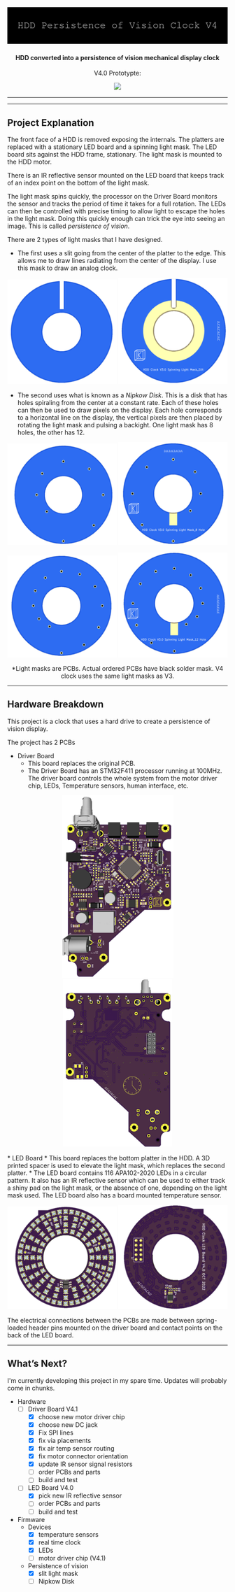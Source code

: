 <img src="Images/banner.png">
<!--maybe add some badges here?-->

#### <p align="center">HDD converted into a persistence of vision mechanical display clock<p>

<p align="center">V4.0 Prototypte:<p>

<!--gif of the protytpe-->
   <p align="center" >
<img src="https://github.com/TickingClocks/HDD-Persistence-of-Vision-Clock_V4/blob/main/Images/Prototype%20gif1.gif" height:"400">
      </p>

---
---

## Project Explanation
The front face of a HDD is removed exposing the internals. The platters are replaced with a stationary LED board and a spinning light mask. The LED board sits against the HDD frame, stationary. The light mask is mounted to the HDD motor.

There is an IR reflective sensor mounted on the LED board that keeps track of an index point on the bottom of the light mask.

The light mask spins quickly, the processor on the Driver Board monitors the sensor and tracks the period of time it takes for a full rotation. The LEDs can then be controlled with precise timing to allow light to escape the holes in the light mask. Doing this quickly enough can trick the eye into seeing an image. This is called _persistence of vision_.

There are 2 types of light masks that I have designed. 
* The first uses a slit going from the center of the platter to the edge. This allows me to draw lines radiating from the center of the display. I use this mask to draw an analog clock.
<p align="center">
   <img src="https://github.com/TickingClocks/HDD-Persistence-of-Vision-Clock_V4/blob/main/Images/slit%20mask_front.png" width="250"> <img src="https://github.com/TickingClocks/HDD-Persistence-of-Vision-Clock_V4/blob/main/Images/slit%20mask_back.png" width="250">
</p>

* The second uses what is known as a _Nipkow Disk_. This is a disk that has holes spiraling from the center at a constant rate. Each of these holes can then be used to draw pixels on the display. Each hole corresponds to a horizontal line on the display, the vertical pixels are then placed by rotating the light mask and pulsing a backight. One light mask has 8 holes, the other has 12.
<p align="center">
   <img src="https://github.com/TickingClocks/HDD-Persistence-of-Vision-Clock_V4/blob/main/Images/8%20hole%20nipkow%20mask_front.png" width="250"> <img src="https://github.com/TickingClocks/HDD-Persistence-of-Vision-Clock_V4/blob/main/Images/8%20hole%20nipkow%20mask_back.png" width="250">
</p>
<p align="center">
   <img src="https://github.com/TickingClocks/HDD-Persistence-of-Vision-Clock_V4/blob/main/Images/12%20hole%20nipkow%20mask_front.png" width="250"> <img src="https://github.com/TickingClocks/HDD-Persistence-of-Vision-Clock_V4/blob/main/Images/12%20hole%20nipkow%20mask_back.png" width="250">
</p>
<p align="center">*Light masks are PCBs. Actual ordered PCBs have black solder mask. V4 clock uses the same light masks as V3.</p>
<!--add reference image-->

---

## Hardware Breakdown
This project is a clock that uses a hard drive to create a persistence of vision display.

The project has 2 PCBs
* Driver Board
    * This board replaces the original PCB.
    * The Driver Board has an STM32F411 processor running at 100MHz. The driver board controls the whole system from the motor driver chip, LEDs, Temperature sensors, human interface, etc.
<p align="center">
   <img src="https://github.com/TickingClocks/HDD-Persistence-of-Vision-Clock_V4/blob/main/Images/HDDCLK_V4.0_Driver%20Board_top_edit.png" width="255"> <img src="https://github.com/TickingClocks/HDD-Persistence-of-Vision-Clock_V4/blob/main/Images/HDDCLK_V4.0_Driver%20Board_bottom_edit2.png" width="250">
</p>
* LED Board
    * This board replaces the bottom platter in the HDD. A 3D printed spacer is used to elevate the light mask, which replaces the second platter.
    * The LED board contains 116 APA102-2020 LEDs in a circular pattern. It also has an IR reflective sensor which can be used to either track a shiny pad on the light mask, or the absence of one, depending on the light mask used. The LED board also has a board mounted temperature sensor.
<p align="center">
   <img src="https://github.com/TickingClocks/HDD-Persistence-of-Vision-Clock_V4/blob/main/Images/HDDCLK_V4.0_LED%20Board_Top_edit.png" width="250"> <img src="https://github.com/TickingClocks/HDD-Persistence-of-Vision-Clock_V4/blob/main/Images/HDDCLK_V4.0_LED%20Board_bottom_edit.png" width="250">
</p>

The electrical connections between the PCBs are made between spring-loaded header pins mounted on the driver board and contact points on the back of the LED board.

---

## What’s Next?
I'm currently developing this project in my spare time. Updates will probably come in chunks.

* Hardware
    * [ ] Driver Board V4.1
        * [x] choose new motor driver chip
        * [x] choose new DC jack
        * [x] Fix SPI lines
        * [x] fix via placements
        * [x] fix air temp sensor routing
        * [x] fix motor connector orientation
        * [x] update IR sensor signal resistors
        * [ ] order PCBs and parts
        * [ ] build and test
    * [ ] LED Board V4.0
        * [x] pick new IR reflective sensor
        * [ ] order PCBs and parts
        * [ ] build and test

* Firmware
    * Devices
        * [x] temperature sensors
        * [x] real time clock
        * [x] LEDs
        * [ ] motor driver chip (V4.1)
    * Persistence of vision
        * [x] slit light mask
        * [ ] Nipkow Disk
